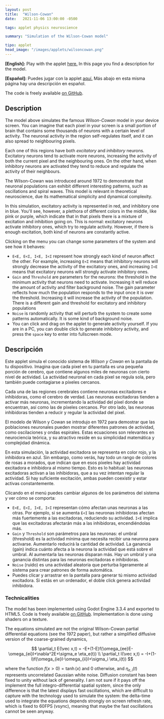 ```yaml
---
layout: post
title:  "Wilson-Cowan"
date:   2021-11-06 13:00:00 -0500

tags: applet physics neuroscience 

summary: "Simulation of the Wilson-Cowan model"

tipo: applet
head_image: "/images/applets/wilsoncowan.png"
---
```


**[English]:** Play with the applet [here.](https://victorseven.github.io/interactive/wilson-cowan/index.html)  In this page you find a description for the model.

**[Español]:** Puedes jugar con la applet  [aquí.](https://victorseven.github.io/interactive/wilson-cowan/index.html) Más abajo en esta misma página hay una descripción en español.

The code is freely available [on GitHub](https://github.com/VictorSeven/wilson-cowan-webapp).

## Description

The model above simulates the famous *Wilson-Cowan* model in your device screen. You can imagine that each pixel in your screen is a small portion of brain that contains some thousands of neurons with a certain level of activity. The neuronal activity in the region self-regulates itself, and it can also spread to neighbouring pixels.

Each one of this regions have both *excitatory* and *inhibitory* neurons. Excitatory neurons tend to activate more neurons, increasing the activity of both the current pixel and the neighbouring ones. On the other hand, when inhibitory neurons are activated they tend to reduce and regulate the activity of their neighbours.

The Wilson-Cowan was introduced around 1972 to demonstrate that neuronal populations can exhibit different interesting patterns, such as oscillations and spiral waves. This model is relevant in theoretical neuroscience, due its mathematical simplicity and dynamical complexity.

In this simulation, excitatory activity is represented in red, and inhibitory one in blue. You'll see, however, a plethora of different colors in the middle, like pink or purple, which indicate that in that pixels there is a mixture of excitation and inhibition going on. This is normal: excitatory neurons activate inhibitory ones, which try to regulate activity. However, if there is enough excitation, both kind of neurons are constantly active. 

Clicking on the menu you can change some parameters of the system and see how it behaves:

- `E<E, E<I, I<E, I<I` represent how strongly each kind of neuron affect the other. For example, increasing `E<I` means that inhibitory neurons will strongly decrease the activity of the excitatory ones, and increasing `I<E` means that excitatory neurons will strongly activate inhibitory ones.
- `Gain` and `Threshold` are parameters for the neurons: the threshold in the minimum activity that neurons need to activate. Increasing it will reduce the amount of activity and filter background noise. The gain parameter reflects how much the population responds to the input once it is over the threshold. Increasing it will increase the activity of the population. There is a different gain and threshold for excitatory and inhibitory populations
- `Noise` is randomly activity that will perturb the system to create some patterns automatically. It is some kind of background noise. 
- You can click and drag on the applet to generate activity yourself. If you are in a PC, you can double click to generate inhibitory activity, and press the `space`  key to enter into fullscreen mode. 

## Descripción

Este applet simula el conocido sistema de *Wilson y Cowan* en la pantalla de tu dispositivo. Imagina que cada pixel en tu pantalla es una pequeña porción de cerebro, que contiene algunos miles de neuronas con cierto nivel de actividad. La actividad neuronal en cada pixel se regula sola, pero también puede contagiarse a píxeles cercanos. 

Cada una de las regiones cerebrales contiene neuronas excitadores e inhibidoras, como el cerebro de verdad. Las neuronas excitadoras tienden a activar más neuronas, incrementando la actividad del píxel donde se encuentran, así como las de píxeles cercanos. Por otro lado, las neuronas inhibidoras tienden a reducir y regular la actividad del pixel.

El modelo de Wilson y Cowan se introdujo en 1972 para demostrar que las poblaciones neuronales pueden mostrar diferentes patrones de actividad, como oscilaciones y ondas espirales. Estas ecuaciones son relevantes en neurociencia teórica, y su atractivo reside en su simplicidad matemática y complejidad dinámica.

En esta simulación, la actividad excitadora se representa en color rojo, y la inhibidora en azul. Sin embargo, como verás, hay todo un rango de colores de rosas a morados, que indican que en esos píxeles hay actividad excitadora e inhibidora al mismo tiempo. Esto es lo habitual: las neuronas excitadoras activan a las inhibidoras, que a su vez intentan regular la actividad. Si hay suficiente excitación, ambas pueden coexistir y estar activas constantemente.

Clicando en el menú puedes cambiar algunos de los parámetros del sistema y ver cómo se comporta:

- `E<E, E<I, I<E, I<I` representan cómo afectan unas neuronas a las otras. Por ejemplo, si se aumenta `E<I`  las neuronas inhibidoras afectan más fuertemente a las excitadoras, reduciendo su actividad.  `I<E` implica que las excitadoras afectarán más a las inhibidoras, encendiéndolas más.
- `Gain` y `Threshold` son parámetros para las neuronas: el umbral (threshold) es la actividad mínima que necesita recibir una neurona para activarse. Aumentarlo reducirá la cantidad de actividad. La ganancia (gain) indica cuánto afecta a la neurona la actividad que está sobre el umbral. Al aumentarla las neuronas disparan más.  Hay un umbral y una ganancia distintas para las neuronas excitadoras e inhibidoras.
- `Noise` (ruido) es una actividad aleatoria que perturba ligeramente al sistema para crear patrones de forma automática.
- Puedes clicar y arrastrar en la pantalla para generar tú mismo actividad excitadora. Si estás en un ordenador, el doble click genera actividad inhibidora. 

### Technicalities

The model has been implemented using Godot Engine 3.3.4 and exported to HTML5. Code is freely available [on GitHub](https://github.com/VictorSeven/wilson-cowan-webapp). Implementation is done using shaders on a texture. 

The equations simulated are not the original Wilson-Cowan partial differential equations (see the 1972 paper), but rather a simplified diffusive version of the coarse-grained dynamics, 


$$
\partial_t E(\vec x,t) = -E+(1-E)f(\omega_{ee}E-\omega_{ei}I+\nabla^2E+\sigma_e \eta_e(t)) \\
\partial_t I(\vec x,t) = -I+(1-I)f(\omega_{ie}I-\omega_{ii}I+\sigma_i \eta_i(t)) 
$$


where the function $f(x>0)=\tanh(x)$ and 0 otherwise, and $\eta_{e,i}(t)$ represents uncorrelated Gaussian white noise. Diffusion constant has been fixed to unity without lack of generality. I am not sure if it pays off the implement the full integro-differential spatial system, since the only difference is that the latest displays fast oscillations, which are difficult to capture with the technology used to simulate the system: the delta-time used to integrate the equations depends strongly on screen refresh rate, which is fixed to 60FPS (vsync), meaning that maybe the fast oscillations cannot be seen anyway.



 
